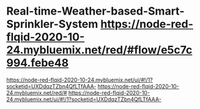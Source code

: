 # Real-time-Weather-based-Smart-Sprinkler-System https://node-red-flqid-2020-10-24.mybluemix.net/red/#flow/e5c7c994.febe48
https://node-red-flqid-2020-10-24.mybluemix.net/ui/#!/1?socketid=UXDdqzTZbn4QfLTfAAA-
https://node-red-flqid-2020-10-24.mybluemix.net/red/#
https://node-red-flqid-2020-10-24.mybluemix.net/ui/#!/1?socketid=UXDdqzTZbn4QfLTfAAA-
